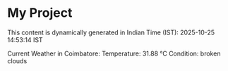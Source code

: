 # My Project

This content is dynamically generated in Indian Time (IST): 2025-10-25 14:53:14 IST


Current Weather in Coimbatore:
Temperature: 31.88 °C
Condition: broken clouds
